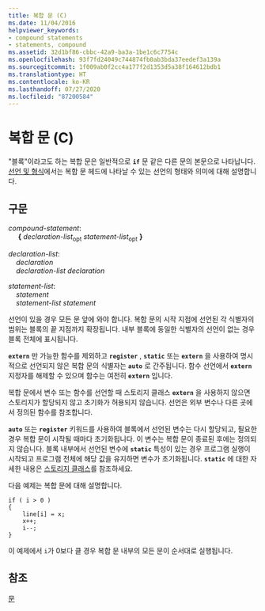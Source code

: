 ```yaml
---
title: 복합 문 (C)
ms.date: 11/04/2016
helpviewer_keywords:
- compound statements
- statements, compound
ms.assetid: 32d1bf86-cbbc-42a9-ba3a-1be1c6c7754c
ms.openlocfilehash: 93f7fd24049c744874fb0ab3bda37eedef3a139a
ms.sourcegitcommit: 1f009ab0f2cc4a177f2d1353d5a38f164612bdb1
ms.translationtype: HT
ms.contentlocale: ko-KR
ms.lasthandoff: 07/27/2020
ms.locfileid: "87200584"
---
```

# <a name="compound-statement-c"></a>복합 문 (C)

"블록"이라고도 하는 복합 문은 일반적으로 **`if`** 문 같은 다른 문의 본문으로 나타납니다. [선언 및 형식](../c-language/declarations-and-types.md)에서는 복합 문 헤드에 나타날 수 있는 선언의 형태와 의미에 대해 설명합니다.

## <a name="syntax"></a>구문

*compound-statement*:<br/>
&nbsp;&nbsp;&nbsp;&nbsp; **{** *declaration-list*<sub>opt</sub> *statement-list*<sub>opt</sub> **}**

*declaration-list*:<br/>
&nbsp;&nbsp;&nbsp;&nbsp;*declaration*<br/>
&nbsp;&nbsp;&nbsp;&nbsp;*declaration-list* *declaration*

*statement-list*:<br/>
&nbsp;&nbsp;&nbsp;&nbsp;*statement*<br/>
&nbsp;&nbsp;&nbsp;&nbsp;*statement-list* *statement*

선언이 있을 경우 모든 문 앞에 와야 합니다. 복합 문의 시작 지점에 선언된 각 식별자의 범위는 블록의 끝 지점까지 확장됩니다. 내부 블록에 동일한 식별자의 선언이 없는 경우 블록 전체에 표시됩니다.

**`extern`** 만 가능한 함수를 제외하고 **`register`** , **`static`** 또는 **`extern`** 을 사용하여 명시적으로 선언되지 않은 복합 문의 식별자는 **`auto`** 로 간주됩니다. 함수 선언에서 **`extern`** 지정자를 해제할 수 있으며 함수는 여전히 **`extern`** 입니다.

복합 문에서 변수 또는 함수를 선언할 때 스토리지 클래스 **`extern`** 을 사용하지 않으면 스토리지가 할당되지 않고 초기화가 허용되지 않습니다. 선언은 외부 변수나 다른 곳에서 정의된 함수를 참조합니다.

**`auto`** 또는 **`register`** 키워드를 사용하여 블록에서 선언된 변수는 다시 할당되고, 필요한 경우 복합 문이 시작될 때마다 초기화됩니다. 이 변수는 복합 문이 종료된 후에는 정의되지 않습니다. 블록 내부에서 선언된 변수에 **`static`** 특성이 있는 경우 프로그램 실행이 시작되고 프로그램 전체에 해당 값을 유지하면 변수가 초기화됩니다. **`static`** 에 대한 자세한 내용은 [스토리지 클래스](../c-language/c-storage-classes.md)를 참조하세요.

다음 예제는 복합 문에 대해 설명합니다.

```
if ( i > 0 )
{
    line[i] = x;
    x++;
    i--;
}
```

이 예제에서 `i`가 0보다 클 경우 복합 문 내부의 모든 문이 순서대로 실행됩니다.

## <a name="see-also"></a>참조

[문](../c-language/statements-c.md)
